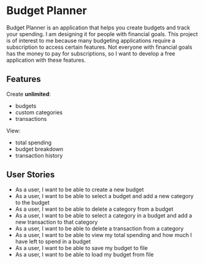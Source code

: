 # Budget Planner

Budget Planner is an application that helps you create budgets and track your spending. I am designing it for people 
with financial goals. This project is of interest to me because many budgeting applications require a subscription to 
access certain features. Not everyone with financial goals has the money to pay for subscriptions, so I want to develop 
a free application with these features.

## Features

Create **unlimited**:

* budgets
* custom categories
* transactions

View:

* total spending
* budget breakdown
* transaction history

## User Stories

* As a user, I want to be able to create a new budget
* As a user, I want to be able to select a budget and add a new category to the budget
* As a user, I want to be able to delete a category from a budget
* As a user, I want to be able to select a category in a budget and add a new transaction to that category
* As a user, I want to be able to delete a transaction from a category
* As a user, I want to be able to view my total spending and how much I have left to spend in a budget
* As a user, I want to be able to save my budget to file
* As a user, I want to be able to load my budget from file